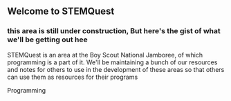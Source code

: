 ## Welcome to STEMQuest

### this area is still under construction, But here's the gist of what we'll be getting out hee

STEMQuest is an area at the Boy Scout National Jamboree, of which programming is a part of it.  We'll be maintaining a bunch of our resources and notes
for others to use in the development of these areas so that others can use them as resources for their programs


Programming
<!--

**Here are some ideas to get you started:**

🙋‍♀️ A short introduction - what is your organization all about?
🌈 Contribution guidelines - how can the community get involved?
👩‍💻 Useful resources - where can the community find your docs? Is there anything else the community should know?
🍿 Fun facts - what does your team eat for breakfast?
🧙 Remember, you can do mighty things with the power of [Markdown](https://docs.github.com/github/writing-on-github/getting-started-with-writing-and-formatting-on-github/basic-writing-and-formatting-syntax)
-->
